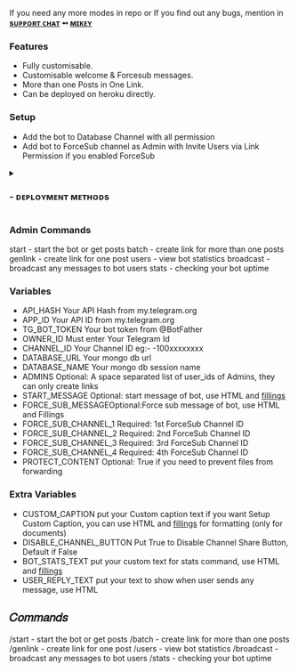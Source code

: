 If you need any more modes in repo or If you find out any bugs, mention in <b>[sᴜᴘᴘᴏʀᴛ ᴄʜᴀᴛ](https://github.com/weebs_support)  ➻  [ᴍɪᴋᴇʏ](https://t.me/sewxiy) </b>


### Features
- Fully customisable.
- Customisable welcome & Forcesub messages.
- More than one Posts in One Link.
- Can be deployed on heroku directly.

### Setup

- Add the bot to Database Channel with all permission
- Add bot to ForceSub channel as Admin with Invite Users via Link Permission if you enabled ForceSub 

<details>
<summary><h3>
- <b> ᴅᴇᴘʟᴏʏᴍᴇɴᴛ ᴍᴇᴛʜᴏᴅs </b>
</h3></summary>
<h3 align="center">
    ─「 ᴅᴇᴩʟᴏʏ ᴏɴ ʜᴇʀᴏᴋᴜ 」─
</h3>

<p align="center"><a href="https://heroku.com/deploy?template=https://github.com/Codeflix-Bots/FileStore/tree/multi-fsub">
  <img src="https://www.herokucdn.com/deploy/button.svg" alt="Deploy On Heroku">
</a></p>
<h3 align="center">
    ─「 ᴅᴇᴩʟᴏʏ ᴏɴ ᴋᴏʏᴇʙ 」─
</h3>
<p align="center"><a href="https://app.koyeb.com/deploy?type=git&repository=https://github.com/animemadness109/FileStore">
  <img src="https://www.koyeb.com/static/images/deploy/button.svg" alt="Deploy On Koyeb">
</a></p>
<h3 align="center">
    ─「 ᴅᴇᴩʟᴏʏ ᴏɴ ʀᴀɪʟᴡᴀʏ 」─
</h3>
<p align="center"><a href="https://railway.app/deploy?template="https://github.com/Codeflix-Bots/FileStore/tree/multi-fsub">
     <img height="45px" src="https://railway.app/button.svg">
</a></p>
<h3 align="center">
    ─「 ᴅᴇᴩʟᴏʏ ᴏɴ ʀᴇɴᴅᴇʀ 」─
</h3>
<p align="center"><a href="https://render.com/deploy?repo=https://github.com/Codeflix-Bots/FileStore/tree/multi-fsub">
<img src="https://render.com/images/deploy-to-render-button.svg" alt="Deploy to Render">
</a></p>
<h3 align="center">
    ─「 ᴅᴇᴩʟᴏʏ ᴏɴ ᴠᴘs 」─
</h3>
<p>
<pre>
git clone https://github.com/Codeflix-Bots/FileStore/tree/multi-fsub
# Install Packages
pip3 install -U -r requirements.txt
Edit info.py with variables as given below then run bot
python3 bot.py
</pre>
</p>
</details>

### Admin Commands

start - start the bot or get posts
batch - create link for more than one posts
genlink - create link for one post
users - view bot statistics
broadcast - broadcast any messages to bot users
stats - checking your bot uptime
### Variables

* API_HASH Your API Hash from my.telegram.org
* APP_ID Your API ID from my.telegram.org
* TG_BOT_TOKEN Your bot token from @BotFather
* OWNER_ID Must enter Your Telegram Id
* CHANNEL_ID Your Channel ID eg:- -100xxxxxxxx
* DATABASE_URL Your mongo db url
* DATABASE_NAME Your mongo db session name
* ADMINS Optional: A space separated list of user_ids of Admins, they can only create links
* START_MESSAGE Optional: start message of bot, use HTML and <a href='https://github.com/codexbotz/File-Sharing-Bot/blob/main/README.md#start_message'>fillings</a>
* FORCE_SUB_MESSAGEOptional:Force sub message of bot, use HTML and Fillings
* FORCE_SUB_CHANNEL_1 Required: 1st ForceSub Channel ID
* FORCE_SUB_CHANNEL_2 Required: 2nd ForceSub Channel ID
* FORCE_SUB_CHANNEL_3 Required: 3rd ForceSub Channel ID
* FORCE_SUB_CHANNEL_4 Required: 4th ForceSub Channel ID
* PROTECT_CONTENT Optional: True if you need to prevent files from forwarding

### Extra Variables

* CUSTOM_CAPTION put your Custom caption text if you want Setup Custom Caption, you can use HTML and <a href='https://github.com/CodeXBotz/File-Sharing-Bot/blob/main/README.md#custom_caption'>fillings</a> for formatting (only for documents)
* DISABLE_CHANNEL_BUTTON Put True to Disable Channel Share Button, Default if False
* BOT_STATS_TEXT put your custom text for stats command, use HTML and <a href='https://github.com/codexbotz/File-Sharing-Bot/blob/main/README.md#custom_stats'>fillings</a>
* USER_REPLY_TEXT put your text to show when user sends any message, use HTML


## 𝐶𝑜𝑚𝑚𝑎𝑛𝑑𝑠

/start - start the bot or get posts
/batch - create link for more than one posts
/genlink - create link for one post
/users - view bot statistics
/broadcast - broadcast any messages to bot users
/stats - checking your bot uptime
